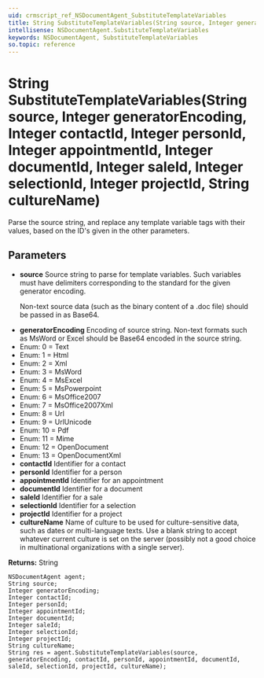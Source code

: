 ```yaml
---
uid: crmscript_ref_NSDocumentAgent_SubstituteTemplateVariables
title: String SubstituteTemplateVariables(String source, Integer generatorEncoding, Integer contactId, Integer personId, Integer appointmentId, Integer documentId, Integer saleId, Integer selectionId, Integer projectId, String cultureName)
intellisense: NSDocumentAgent.SubstituteTemplateVariables
keywords: NSDocumentAgent, SubstituteTemplateVariables
so.topic: reference
---
```


# String SubstituteTemplateVariables(String source, Integer generatorEncoding, Integer contactId, Integer personId, Integer appointmentId, Integer documentId, Integer saleId, Integer selectionId, Integer projectId, String cultureName)

Parse the source string, and replace any template variable tags with their values, based on the ID's given in the other parameters.

## Parameters

* **source** Source string to parse for template variables. Such variables must have delimiters corresponding to the standard for the given generator encoding.<p/>Non-text source data (such as the binary content of a .doc file) should be passed in as Base64.
* **generatorEncoding** Encoding of source string. Non-text formats such as MsWord or Excel should be Base64 encoded in the source string.
* Enum: 0 = Text 
* Enum: 1 = Html 
* Enum: 2 = Xml 
* Enum: 3 = MsWord 
* Enum: 4 = MsExcel 
* Enum: 5 = MsPowerpoint 
* Enum: 6 = MsOffice2007 
* Enum: 7 = MsOffice2007Xml 
* Enum: 8 = Url 
* Enum: 9 = UrlUnicode 
* Enum: 10 = Pdf 
* Enum: 11 = Mime 
* Enum: 12 = OpenDocument 
* Enum: 13 = OpenDocumentXml 
* **contactId** Identifier for a contact
* **personId** Identifier for a person
* **appointmentId** Identifier for an appointment
* **documentId** Identifier for a document
* **saleId** Identifier for a sale
* **selectionId** Identifier for a selection
* **projectId** Identifier for a project
* **cultureName** Name of culture to be used for culture-sensitive data, such as dates or multi-language texts. Use a blank string to accept whatever current culture is set on the server (possibly not a good choice in multinational organizations with a single server).

**Returns:** String

```crmscript
NSDocumentAgent agent;
String source;
Integer generatorEncoding;
Integer contactId;
Integer personId;
Integer appointmentId;
Integer documentId;
Integer saleId;
Integer selectionId;
Integer projectId;
String cultureName;
String res = agent.SubstituteTemplateVariables(source, generatorEncoding, contactId, personId, appointmentId, documentId, saleId, selectionId, projectId, cultureName);
```

